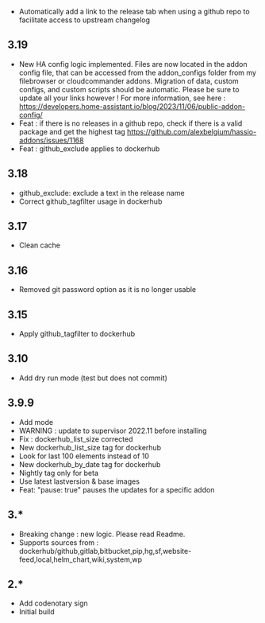 - Automatically add a link to the release tab when using a github repo to facilitate access to upstream changelog

## 3.19

- New HA config logic implemented. Files are now located in the addon config file, that can be accessed from the addon_configs folder from my filebrowser or cloudcommander addons. Migration of data, custom configs, and custom scripts should be automatic. Please be sure to update all your links however ! For more information, see here : https://developers.home-assistant.io/blog/2023/11/06/public-addon-config/
- Feat : if there is no releases in a github repo, check if there is a valid package and get the highest tag https://github.com/alexbelgium/hassio-addons/issues/1168
- Feat : github_exclude applies to dockerhub

## 3.18

- github_exclude: exclude a text in the release name
- Correct github_tagfilter usage in dockerhub

## 3.17

- Clean cache

## 3.16

- Removed git password option as it is no longer usable

## 3.15

- Apply github_tagfilter to dockerhub

## 3.10

- Add dry run mode (test but does not commit)

## 3.9.9

- Add mode
- WARNING : update to supervisor 2022.11 before installing
- Fix : dockerhub_list_size corrected
- New dockerhub_list_size tag for dockerhub
- Look for last 100 elements instead of 10
- New dockerhub_by_date tag for dockerhub
- Nightly tag only for beta
- Use latest lastversion & base images
- Feat: "pause: true" pauses the updates for a specific addon

## 3.*

- Breaking change : new logic. Please read Readme.
- Supports sources from : dockerhub/github,gitlab,bitbucket,pip,hg,sf,website-feed,local,helm_chart,wiki,system,wp

## 2.*

- Add codenotary sign
- Initial build

